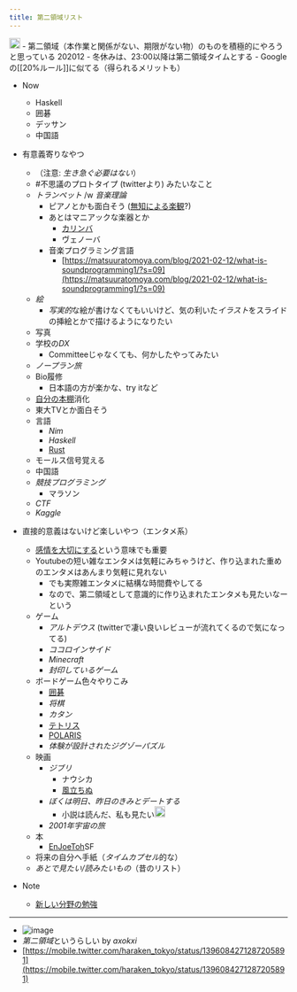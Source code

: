 ```yaml
---
title: 第二領域リスト
---
```


<img src='https://scrapbox.io/api/pages/blu3mo-public/public/icon' alt='public.icon' height="19.5"/>
- 第二領域（本作業と関係がない、期限がない物）のものを積極的にやろうと思っている 202012
    - 冬休みは、23:00以降は第二領域タイムとする
    - Googleの[[20%ルール]]に似てる（得られるメリットも）

* Now
  
  * Haskell
  * 囲碁
  * デッサン
  * 中国語
* 有意義寄りなやつ
  
  * （注意: *生き急ぐ必要はない*）
  * \#不思議のプロトタイプ (twitterより) みたいなこと
  * *トランペット* /w *音楽理論*
    * ピアノとかも面白そう ([無知による楽観](%E7%84%A1%E7%9F%A5%E3%81%AB%E3%82%88%E3%82%8B%E6%A5%BD%E8%A6%B3.md)?)
    * あとはマニアックな楽器とか
      * [カリンバ](https://www.youtu.be/watch?v=CPeuZFJWxg8)
      * ヴェノーバ
    * 音楽プログラミング言語
      * [https://matsuuratomoya.com/blog/2021-02-12/what-is-soundprogramming1/?s=09](https://matsuuratomoya.com/blog/2021-02-12/what-is-soundprogramming1/?s=09)
  * *絵*
    * *写実的*な絵が書けなくてもいいけど、気の利いた*イラスト*をスライドの挿絵とかで描けるようになりたい
  * 写真
  * 学校の*DX*
    * Committeeじゃなくても、何かしたやってみたい
  * *ノープラン旅*
  * Bio履修
    * 日本語の方が楽かな、try itなど
  * [自分の本棚](%E8%87%AA%E5%88%86%E3%81%AE%E6%9C%AC%E6%A3%9A.md)消化
  * 東大TVとか面白そう
  * 言語
    * *Nim*
    * *Haskell*
    * [Rust](Rust.md)
  * モールス信号覚える
  * 中国語
  * *競技プログラミング*
    * マラソン
  * *CTF*
  * *Kaggle*
* 直接的意義はないけど楽しいやつ（エンタメ系）
  
  * [感情を大切にする](%E6%84%9F%E6%83%85%E3%82%92%E5%A4%A7%E5%88%87%E3%81%AB%E3%81%99%E3%82%8B.md)という意味でも重要
  * Youtubeの短い雑なエンタメは気軽にみちゃうけど、作り込まれた重めのエンタメはあんまり気軽に見れない
    * でも実際雑エンタメに結構な時間費やしてる
    * なので、第二領域として意識的に作り込まれたエンタメも見たいなーという
  * ゲーム
    * *アルトデウス* (twitterで凄い良いレビューが流れてくるので気になってる)
    * *ココロインサイド*
    * *Minecraft*
    * *封印しているゲーム*
  * ボードゲーム色々やりこみ
    * [囲碁](%E5%9B%B2%E7%A2%81.md)
    * *将棋*
    * *カタン*
    * [テトリス](%E3%83%86%E3%83%88%E3%83%AA%E3%82%B9.md)
    * [POLARIS](POLARIS.md)
    * *体験が設計されたジグゾーパズル*
  * 映画
    * *ジブリ*
      * ナウシカ
      * [風立ちぬ](%E9%A2%A8%E7%AB%8B%E3%81%A1%E3%81%AC.md)
    * *ぼくは明日、昨日のきみとデートする*
      * 小説は読んだ、私も見たい<img src='https://scrapbox.io/api/pages/blu3mo-public/feda/icon' alt='feda.icon' height="19.5"/>
    * *2001年宇宙の旅*
  * 本
    * [EnJoeToh](EnJoeToh.md)SF
  * 将来の自分へ手紙（*タイムカプセル*的な）
  * *あとで見たい/読みたいもの*（昔のリスト）
* Note
  
  * [新しい分野の勉強](%E6%96%B0%E3%81%97%E3%81%84%E5%88%86%E9%87%8E%E3%81%AE%E5%8B%89%E5%BC%B7.md)

---

* ![image](https://gyazo.com/e04bb18eda30c2a4d3f0f1e341b553bd/thumb/1000)
* *第二領域*というらしい by *axokxi*
* [https://mobile.twitter.com/haraken_tokyo/status/1396084271287205891](https://mobile.twitter.com/haraken_tokyo/status/1396084271287205891)
